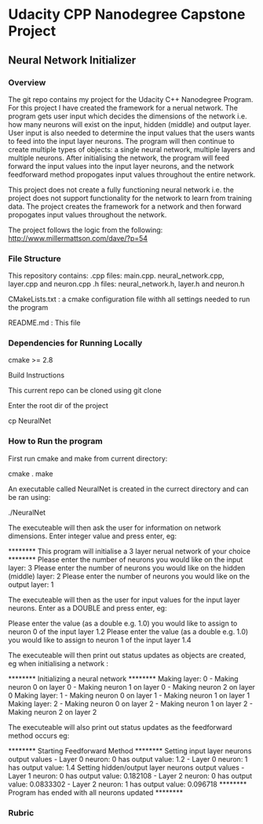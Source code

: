 # Udacity CPP Nanodegree Capstone Project

## Neural Network Initializer

### Overview

The git repo contains my project for the Udacity C++ Nanodegree Program. For this project I have created the framework for a nerual network. The program gets user input which decides the dimensions of the network i.e. how many neurons will exist on the input, hidden (middle) and output layer. User input is also needed to determine the input values that the users wants to feed into the input layer neurons. The program will then continue to create multiple types of objects: a single neural network, multiple layers and multiple neurons. After initialising the network, the program will feed forward the input values into the input layer neurons, and the network feedforward method propogates input values throughout the entire network. 

This project does not create a fully functioning neural network i.e. the project does not support functionality for the network to learn from training data. The project creates the framework for a network and then forward propogates input values throughout the network.

The project follows the logic from the following: http://www.millermattson.com/dave/?p=54


### File Structure
This repository contains:
.cpp files: main.cpp. neural_network.cpp, layer.cpp and neuron.cpp 
.h files: neural_network.h, layer.h and neuron.h


CMakeLists.txt : a cmake configuration file withh all settings needed to run the program

README.md : This file

### Dependencies for Running Locally
cmake >= 2.8


Build Instructions

This current repo can be cloned using git clone

Enter the root dir of the project
 
cp NeuralNet

### How to Run the program

First run cmake and make from current directory:

cmake .
make

An executable called NeuralNet is created in the currect directory and can be ran using:

./NeuralNet 

The executeable will then ask the user for information on network dimensions. Enter integer value and press enter, eg:

******** This program will initialise a 3 layer nerual network of your choice ********
Please enter the number of neurons you would like on the input layer: 3
Please enter the number of neurons you would like on the hidden (middle) layer: 2
Please enter the number of neurons you would like on the output layer: 1


The executeable will then as the user for input values for the input layer neurons. Enter as a DOUBLE and press enter, eg: 

Please enter the value (as a double e.g. 1.0) you would like to assign to neuron 0 of the input layer
1.2
Please enter the value (as a double e.g. 1.0) you would like to assign to neuron 1 of the input layer
1.4

The executeable will then print out status updates as objects are created, eg when initialising a network :

******** Initializing a neural network ********
        Making layer: 0
        - Making neuron 0 on layer 0
        - Making neuron 1 on layer 0
        - Making neuron 2 on layer 0
        Making layer: 1
        - Making neuron 0 on layer 1
        - Making neuron 1 on layer 1
        Making layer: 2
        - Making neuron 0 on layer 2
        - Making neuron 1 on layer 2
        - Making neuron 2 on layer 2

The executeable will also print out status updates as the feedforward method occurs eg:

******** Starting Feedforward Method ********
        Setting input layer neurons output values 
        - Layer 0 neuron: 0 has output value: 1.2
        - Layer 0 neuron: 1 has output value: 1.4
        Setting hidden/output layer neurons output values 
        - Layer 1 neuron: 0 has output value: 0.182108
        - Layer 2 neuron: 0 has output value: 0.0833302
        - Layer 2 neuron: 1 has output value: 0.096718
******** Program has ended with all neurons updated ********


### Rubric



